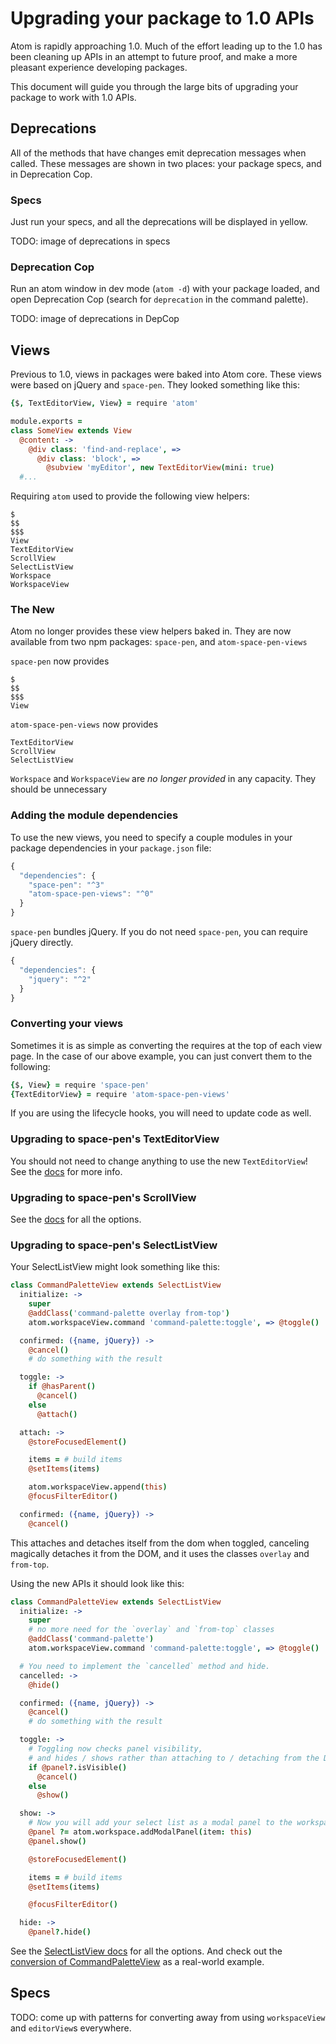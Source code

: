 # Upgrading your package to 1.0 APIs

Atom is rapidly approaching 1.0. Much of the effort leading up to the 1.0 has been cleaning up APIs in an attempt to future proof, and make a more pleasant experience developing packages.

This document will guide you through the large bits of upgrading your package to work with 1.0 APIs.

## Deprecations

All of the methods that have changes emit deprecation messages when called. These messages are shown in two places: your package specs, and in Deprecation Cop.

### Specs

Just run your specs, and all the deprecations will be displayed in yellow.

TODO: image of deprecations in specs

### Deprecation Cop

Run an atom window in dev mode (`atom -d`) with your package loaded, and open Deprecation Cop (search for `deprecation` in the command palette).

TODO: image of deprecations in DepCop

## Views

Previous to 1.0, views in packages were baked into Atom core. These views were based on jQuery and `space-pen`. They looked something like this:

```coffee
{$, TextEditorView, View} = require 'atom'

module.exports =
class SomeView extends View
  @content: ->
    @div class: 'find-and-replace', =>
      @div class: 'block', =>
        @subview 'myEditor', new TextEditorView(mini: true)
  #...
```

Requiring `atom` used to provide the following view helpers:

```
$
$$
$$$
View
TextEditorView
ScrollView
SelectListView
Workspace
WorkspaceView
```

### The New

Atom no longer provides these view helpers baked in. They are now available from two npm packages: `space-pen`, and `atom-space-pen-views`

`space-pen` now provides

```
$
$$
$$$
View
```

`atom-space-pen-views` now provides

```
TextEditorView
ScrollView
SelectListView
```

`Workspace` and `WorkspaceView` are _no longer provided_ in any capacity. They should be unnecessary

### Adding the module dependencies

To use the new views, you need to specify a couple modules in your package dependencies in your `package.json` file:

```js
{
  "dependencies": {
    "space-pen": "^3"
    "atom-space-pen-views": "^0"
  }
}
```

`space-pen` bundles jQuery. If you do not need `space-pen`, you can require jQuery directly.

```js
{
  "dependencies": {
    "jquery": "^2"
  }
}
```

### Converting your views

Sometimes it is as simple as converting the requires at the top of each view page. In the case of our above example, you can just convert them to the following:

```coffee
{$, View} = require 'space-pen'
{TextEditorView} = require 'atom-space-pen-views'
```

If you are using the lifecycle hooks, you will need to update code as well.

### Upgrading to space-pen's TextEditorView

You should not need to change anything to use the new `TextEditorView`! See the [docs][TextEditorView] for more info.

### Upgrading to space-pen's ScrollView

See the [docs][ScrollView] for all the options.

### Upgrading to space-pen's SelectListView

Your SelectListView might look something like this:

```coffee
class CommandPaletteView extends SelectListView
  initialize: ->
    super
    @addClass('command-palette overlay from-top')
    atom.workspaceView.command 'command-palette:toggle', => @toggle()

  confirmed: ({name, jQuery}) ->
    @cancel()
    # do something with the result

  toggle: ->
    if @hasParent()
      @cancel()
    else
      @attach()

  attach: ->
    @storeFocusedElement()

    items = # build items
    @setItems(items)

    atom.workspaceView.append(this)
    @focusFilterEditor()

  confirmed: ({name, jQuery}) ->
    @cancel()
```

This attaches and detaches itself from the dom when toggled, canceling magically detaches it from the DOM, and it uses the classes `overlay` and `from-top`.

Using the new APIs it should look like this:

```coffee
class CommandPaletteView extends SelectListView
  initialize: ->
    super
    # no more need for the `overlay` and `from-top` classes
    @addClass('command-palette')
    atom.workspaceView.command 'command-palette:toggle', => @toggle()

  # You need to implement the `cancelled` method and hide.
  cancelled: ->
    @hide()

  confirmed: ({name, jQuery}) ->
    @cancel()
    # do something with the result

  toggle: ->
    # Toggling now checks panel visibility,
    # and hides / shows rather than attaching to / detaching from the DOM.
    if @panel?.isVisible()
      @cancel()
    else
      @show()

  show: ->
    # Now you will add your select list as a modal panel to the workspace
    @panel ?= atom.workspace.addModalPanel(item: this)
    @panel.show()

    @storeFocusedElement()

    items = # build items
    @setItems(items)

    @focusFilterEditor()

  hide: ->
    @panel?.hide()
```

See the [SelectListView docs][SelectListView] for all the options. And check out the [conversion of CommandPaletteView][selectlistview-example] as a real-world example.

## Specs

TODO: come up with patterns for converting away from using `workspaceView` and `editorView`s everywhere.


[texteditorview]:https://github.com/atom/atom-space-pen-views#texteditorview
[scrollview]:https://github.com/atom/atom-space-pen-views#scrollview
[selectlistview]:https://github.com/atom/atom-space-pen-views#selectlistview
[selectlistview-example]:https://github.com/atom/command-palette/pull/19/files
